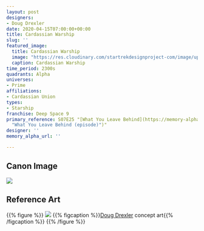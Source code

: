 ```yaml
---
layout: post
designers:
- Doug Drexler
date: 2020-04-15T07:00:00+00:00
title: Cardassian Warship
slug: ''
featured_image:
  title: Cardassian Warship
  image: "https://res.cloudinary.com/startrekdesignproject-com/image/upload/v1586986321/CardassianWarship.png"
  caption: Cardassian Warship
time_period: 2300s
quadrants: Alpha
universes:
- Prime
affiliations:
- Cardassian Union
types:
- Starship
franchise: Deep Space 9
primary_reference: S07E25 "[What You Leave Behind](https://memory-alpha.fandom.com/wiki/What_You_Leave_Behind_(episode)
  "What You Leave Behind (episode)")"
designer: ''
memory_alpha_url: ''

---
```

## Canon Image

![](https://res.cloudinary.com/startrekdesignproject-com/image/upload/v1586986321/CardassianWarship_WhatYouLeaveBehind1.jpg)

## Reference Art

{{% figure %}}
![](https://res.cloudinary.com/startrekdesignproject-com/image/upload/v1586986321/CardassianWarship_Reference.jpg) {{% figcaption %}}[Doug Drexler](https://memory-alpha.fandom.com/wiki/Doug_Drexler) concept art{{% /figcaption %}} {{% /figure %}}